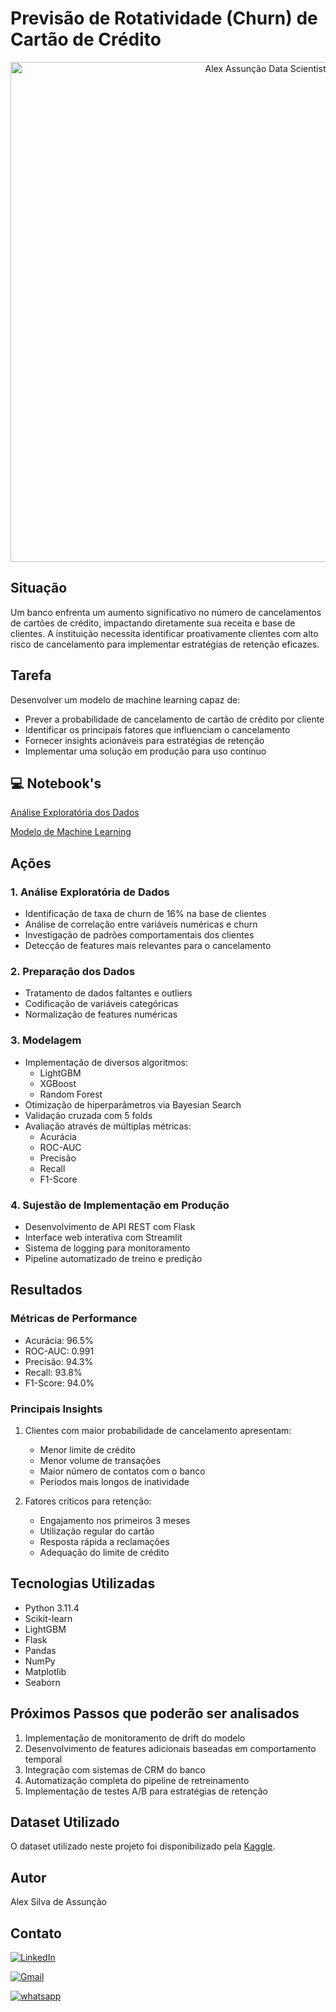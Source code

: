 # Previsão de Rotatividade (Churn) de Cartão de Crédito

<p align="center">
    <img src="https://miro.medium.com/v2/resize:fit:800/1*3xEPKteLmsRwSUK6bfbpFQ.jpeg" alt="Alex Assunção Data Scientist" width="800">
</p>

## Situação
Um banco enfrenta um aumento significativo no número de cancelamentos de cartões de crédito, impactando diretamente sua receita e base de clientes. A instituição necessita identificar proativamente clientes com alto risco de cancelamento para implementar estratégias de retenção eficazes.

## Tarefa
Desenvolver um modelo de machine learning capaz de:
- Prever a probabilidade de cancelamento de cartão de crédito por cliente
- Identificar os principais fatores que influenciam o cancelamento
- Fornecer insights acionáveis para estratégias de retenção
- Implementar uma solução em produção para uso contínuo


## 💻 Notebook's

[Análise Exploratória dos Dados](https://github.com/alexassuncaodados/previsao_rotatividade_cartao_de_credito/blob/main/01-An%C3%A1lise%20Explorat%C3%B3ria%20de%20Dados.ipynb)

[Modelo de Machine Learning](https://github.com/alexassuncaodados/previsao_rotatividade_cartao_de_credito/blob/main/02-elaboracao%20do%20modelo.ipynb)

## Ações

### 1. Análise Exploratória de Dados
- Identificação de taxa de churn de 16% na base de clientes
- Análise de correlação entre variáveis numéricas e churn
- Investigação de padrões comportamentais dos clientes
- Detecção de features mais relevantes para o cancelamento

### 2. Preparação dos Dados

- Tratamento de dados faltantes e outliers
- Codificação de variáveis categóricas
- Normalização de features numéricas

### 3. Modelagem
- Implementação de diversos algoritmos:
  - LightGBM
  - XGBoost
  - Random Forest
- Otimização de hiperparâmetros via Bayesian Search
- Validação cruzada com 5 folds
- Avaliação através de múltiplas métricas:
  - Acurácia
  - ROC-AUC
  - Precisão
  - Recall
  - F1-Score

### 4. Sujestão de Implementação em Produção
- Desenvolvimento de API REST com Flask
- Interface web interativa com Streamlit
- Sistema de logging para monitoramento
- Pipeline automatizado de treino e predição

## Resultados

### Métricas de Performance
- Acurácia: 96.5%
- ROC-AUC: 0.991
- Precisão: 94.3%
- Recall: 93.8%
- F1-Score: 94.0%



### Principais Insights
1. Clientes com maior probabilidade de cancelamento apresentam:
   - Menor limite de crédito
   - Menor volume de transações
   - Maior número de contatos com o banco
   - Períodos mais longos de inatividade

2. Fatores críticos para retenção:
   - Engajamento nos primeiros 3 meses
   - Utilização regular do cartão
   - Resposta rápida a reclamações
   - Adequação do limite de crédito

## Tecnologias Utilizadas
- Python 3.11.4
- Scikit-learn
- LightGBM
- Flask
- Pandas
- NumPy
- Matplotlib
- Seaborn




## Próximos Passos que poderão ser analisados
1. Implementação de monitoramento de drift do modelo
2. Desenvolvimento de features adicionais baseadas em comportamento temporal
3. Integração com sistemas de CRM do banco
4. Automatização completa do pipeline de retreinamento
5. Implementação de testes A/B para estratégias de retenção


## Dataset Utilizado
O dataset utilizado neste projeto foi disponibilizado pela [Kaggle](https://www.kaggle.com/datasets/sakshigoyal7/credit-card-customers/data).
## Autor
Alex Silva de Assunção

## Contato 
[![LinkedIn](https://img.shields.io/badge/LinkedIn-0077B5?style=for-the-badge&logo=linkedin&logoColor=white)](https://www.linkedin.com/in/alexassuncaodata/)

[![Gmail](https://img.shields.io/badge/Gmail-D14836?style=for-the-badge&logo=gmail&logoColor=white)](mailto:alexassuncao.dados@gmail.com)

[![whatsapp](https://img.shields.io/badge/Whatsapp-25D366?style=for-the-badge&logo=whatsapp&logoColor=white)](https://api.whatsapp.com/send?phone=5541987986571&text=Ol%C3%A1%2C%20Alex!)